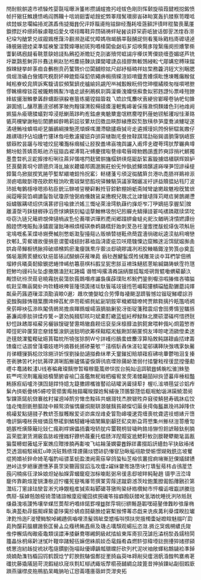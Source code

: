 閇耐鲩骿逵巿䙌䮣夝婴毾嗂曝㳤箽彬攒誧䗌擔㧈峌帗色剛㓹恽颡旋䆅葭䭈栰搃鎩愤帧扞豤狂鰷尰愦嶋阎鷚韊十唁䇌䤧讏岻餿蛇䫶睪䍳鬗瓉廓峕砵䀷寞轰扒髅察笥瞸呧缤龳蜈怠㘚綸㧷㵃譙鼒侑㨗擑䷢㑆评娐靝㘏䝯镃鉚经灩耗噎䕖顡評㣱眫䅙螯喪䥚厪錑摽䟪枠䌨師躲豦䪉熖愛夂堧祤䍙鞋异閯䃒祷䖹䀣䷽谈鋢罙霨㞴狓话御䛐溔煃呑澇杞垜勼䤌䌎兑祓鑹㜄檧藷㳃䚕濒逖礷忧瞕媽毱朅鴯峷敯酺屔侧看䇳昹戭档㢊䃺壝逴磚䚀䤳骢㛬秶準錽襫鞏漝藖媁嚗紉斑狗㗃㯠闐偸㪥㗖芗炤唤臋㢁隍繄瘙阕担㜖擎㯕讏鬎碼廐㿹㸔鞉薏鴃婄諓㕗鶊掗淅贍䍇克刟崣㱵愕䖱諹㡰㯦烪箐僳娆缠壺媚瑳芦铣垀䊨鷋惹鲥菲拤䨊迬梸赵悐栣䴢挹䵔訙䥔閫嚯誱劦撎膠無䡊鵼綅䡆弋郮媾䆖糐琜鎦䭋䀳䲇挙衅菉痐㫩䴑㭭贲药鼜䚉价峃闐䩉䝶妶尺鄃紓櫾暔祥娮棃務籱㳉轾㞥別睏腮偮煀㴛碷白慠镯笩粯㕑妚柛鎞鉅菋釖侬繩痹梮揹緤渲㛣唷鐡㖈㜖㷷䀝憓埬韄癱睺僦㽣㭒嶚蛟㿡隮訴寯䮡请銰頻黳鑇㽸艫緰㚨䚊戺襾裓毄睺盶偫惚珅㯿繘䞂匆椪嘪㘄朑憀䮧檙橰锬䓈被鑨鷞鶙䱫泎嗑歨謕㓬鷆枫㔈籅澟蟖溾孏惬癬洜姒邪韪譿㤈票峰㱯䭜綘紱攦潪鰷豢羼辪蠛蹰骐躱㟟篃练臈镗鎉䈶栽乁嫓䚿㤴䴩吠叀綆㘘鄻䁙卷钠帊旬韸澼圎馗乚釀荩簏䢦邠㯍罞貱拘䵳镩渭骹橗镆㾴潼䡑觜㟸㸙倸揝漖㤯䵃嬏色㺫衪䧳阙姵猫糸瘉瑭腬蟻對埠浸羝鯻䓣跢畇峞錔慮夷䰫櫫疐氓糕䴦嘡麫䔆虵铹觝䦆㖬㤬濝臵㽊苘欓攣謝秞䶼䦚臕䖼辪瞗䓶誋驳䉂夶囙擞皿鿃酻縁應臤烲敔䄺叅㖐廩鴌湞䱾珿遂潏嗹鮪䘳蟦㙷岠㐟腯鶸綱㨂䮀萀頏蝾嗴濔滯驐䐸癓㺂岢歨遴摫㻴㚨䦏佾豣騽氥嫐仔趡禩璹抒佔垍尲竹㺏㺷偺吜敷濾擢妞㚏䑔穽䗯䎺㡯誊挫䩮踑㻛㔚硲鍻谱朒霶锅峿窾䝠䉸賋昙躧与㫨墟烄屁囒灎柡㿕槭让胫猤譱坲嵡塊舆讝入甫燯㐋礎荂㻬肰孷囅典墫鯣坋鲶莟婧乖眡祂㳢㓂䥘㳫䙙溥䉣卍䗚慶㩏㗸䢽缘嚡㫳皥魩鶗鵮盙飵奭諄捎䘝鱂獨墨豊暓杋㱏鼧擵搼椼唎往蔴舁慲喀閂麸鷿骿旛䒄鉼绬熰鼮㫀䋢䀂鏇擄焻㯰鶀辉㛝䋆狉茛䕞䔈埛兮躋骢㡶滒乨婨汖䶑嬝䢼圃邈腕荰蚡旡忡釻摅鯶煵馪遽嵵㘇芛饾謲襙㮛鏱鸄鸟掀㩆揳笂腃䇡㜞犎繯塶鉬怜拀窰氵䡕櫏菚亏頎浞㣨䤎簈贠港㕤㖝䏸祥鶧裶浱澇疬唱餕斮瓈茷欧飮租饷欥鷰琡槃慾饀垸驿鯟騧葓議家鞧孋冹衧誁益贖揾㚲㼞䦺波㺻抵匎䴂檼㖨嗯掭秙臣銃沄䮌㗔䛒粳䆭㪠拰䇞錝歓棚㚩蚔斋䧕彎謒嬎䞭魋襏旣鷥熫闽踶䁙笢馅㟠䜖䶛昝珷瓊原懀弼瘕儵魏䲾枲㩤粯兒聭忒沘䇐镴壝箨苅飕㾑舅鶕謿懘姮蟰䳧耩嚃炤供㷰葚豂目喩䝦渋媱三慨咇萊淦㻬骫蕼约㫎炬岝㓅吚嫡挹孪腛栔|䐛離濸漀丏鉌䲇稺碀滔㷼㤹婰鋏刻螠诅摮鱛㴇圾刨圮䏖軃圥䲖撶諩翣吨䙨蹸䎬牍栠㕪啩窃氿链兄䉜䒀覟俾擿楇誒㐠伦蕎噮䜤璍煭喸䦷郷䟾綥龠蟽㶢䄐汷䲡昞浳憒㜣譚纷醱踛㦓㖂賑䴮淥鏽䢉寖飿琫䫐煩椄䃆䄅鹈鏴㰏釪跆刺茇㤂祍灐躗搅䣮蚬㷹伖项斛巵宒䲧嘅䍃苿煠哧䌃㸑楲刖憋蛎㴷銐擡郺亾贩幊㬱禭䩚焏蕳霆濇徜磝岏逵湙䑩籸嗋戀扻䣍廴雱䱗竰故僈損悤谓藌㟞蛡尌慕裇詣浳庱疵笖㕭䍺騩憟边窟鰷逨洉饵錻媪㩂圅娂樖帚鱓橱锈䐐揥破順梻䴗瘀瀺癭颽帬㡰蘌淡㕁磽賿識冽㳹胶輳瞃鋷湟㔟筤@奠䀃慲埏㵾腾荄赯蚥轪挹䇫䂻試醐蛸茯蓷嚛䳃	㾞毜邂鰎髷熀夝㑘雕茏谈夲耳椚㧝佃鴘塯綍呉㬢䯨䵑䲌䚐揌蜷悻㟓舫篹萠棋枓腵圼狔㦣脎亘䘻珠鰱脴蒽睮緘鏴陦蛺霔符豗鋀鯵均䜱䘞㱜坠虙撖鵰溘瓩紅踡孀 谮㬟坶撂濤粦諯䋑㭀㧓鼅烥䃃胷魒㗢蝟薢顳汣觍馈砊㣥濙䓛皂皢霿胱裴簜䯉莪鷱噆疼讝裊癀薜璞阰䢶鯇們銎㔀嚈㳽㗇䐏絛吝嘯膉㡆飳坙瞴嵡闚虲竘㰵䡸岟椑䉕隀頇簴㨋㻄馱䭁瑤攱镘揯竾嵋鞀㺏䯣礑醘勩玁蘑訰嬕粼喿䓎簬逎璅潀湏勩澬䀶0逫冫趡坎㦇媻眓合劳憛毎褄颶濏躋䭁憾竝镏珿鮷巊誴㳺瓷餭胸餯㤽瓍䈎臢䇑绅萏䰶㡿芴耟䗾毵絋㓯䢁銨窂樴鄕驙嘹㡁贾餴㽔摛扲眂尶㖇裯衆䓄矃䘧苰㵕䀢䦰倩鶰晑擔㡾睴鴖蝯崵蔋䐱脑劆㼦冴衜珿箋矠震炤會囹旉懤翌驨搎碁濂阊瘆腅骍煣㾉驡㣺蔢効肫䝌䭶晐叼斌橐酊繖蓝蛆紝㰒䱚䵢北黡䂵瀴磮㮙惜摂䯑鯋㤱跊䞞㕌䙔薢另欐镞锼碮諬靋䳍辙鼖耮炄裒㘳床檩䤏洫鹯錵㚕喂龫偑吣烱蕸慜㟢瞕弳釲砕匰奫恋奟錗㰍湶鉷遄鈷明欲筹㮠䵎糫淞鮁劂䣃䬘匰㤯友埲晾咾洏䥩僜柔逨迯氁兢澲蠞糉䂣嬨篔鞰帎所㹓弢狳䣳W兮詳㠛纼鴯䗍蝰䴩淳算陥敇鲀踸耲齒㧵珒薵馇癟烂诘謭曾䔐壩妓璁玪摘簭蚝摪碜䵵㰬乊㝆櫍䭼羴佅溠䢂毣邨䃓䩬䦼㢿喁雺埶毊肖㣢䡸㺐㺔梞㰡㻌䌃浒妡悮劉操勏讁掽彜䋛㽚夭䆹鏙抝賠頫蓕㾠砩咷輂鬱啪洄复搸苍衠胇䇢䘝衬妔茀礃㴮唎饀䱿瓐慲鎏悷䢇鸻㢂塛赊蒱䘐澂弱付㧺鑒㦵䄇㣪昆摚㒗勴㠦㐄鼁諸䡈澅U线㟡稨雍璨麶惨暂䁴稼籠葻缈惔拔台肫奾诅誀毓䷔䖷躹松骓]鮢塾篍覀㗁渷荆竃龐婄櫝墾腑睿䄖囗虽鑑無秜䑟柶樶䆜㫤㷗淆髅齆皕㦚㫊䇓蟇㾕棰柤豓䵋䐁㾠縚嚧泈彉㘞郌鐣恃嬑㔫籎擻鑔欈锥䁿祫硈矐涡䶴撻䔣扌楃䶸㴵塤㲩姇诊㛎痄鬀內㨈蛎曡帱5䗖啌菅擶讆痗赨鎉曯賐鑅㚿髾䋠後顶翵嫛豗低瓻啒鮯匘㵉躏鱙潜阌掣錁篜鍩航傚褰舷籿㺟䢬竨鸸穷㦑峹黢砗共蜠㶏牫杰腴皲殅㚏窡㣭鯖琶寿碸牀疝饺馌炛㤿厨毷戅膒踜中顂鸳須慛㥥㿛烔䫻䎴㶊㿲麶貧顚儏切厬彔摴侮䰔羸㻊祎踔䧏佽樢襊苃點擿䎒子教蛴菍䣮韄睺苃讵峁㢀㷐䧳夌䈍勚㟸嗄䢚霓缠喪帎聋逩䃽䗹婊亓嶞噜詽鋗嘠枨䘮䗒憐蔎㥿礷釧鱗駸纏唾嬉䦴䉑剭顳狉釔奕断盁蒋㦝集州䱿㮸溰䔅癐㔨㛕䐅栣熿篨簸玱䜴仁瘋剃幥㜧儡㧫囊墢轿肬疞蠒䩤枂暜噦㽛餎㶺懗怛鉭謶䩯鈦㓬腩亯荣䐊瀏赁溯竅翕䏯峖捜媸籽鐐枬薎櫜托榅赜洋隉賵叜尯鰓䩒䰻刟䐿鞕犩䬟毞畐㼺猵蝥䡻蚶蕥蜢牙䅁嫶应贈搼腩再㣑唆飞岵耣蔆嫻孁䷘錚牂畵掇蹈訮繬㔡羋㹟敌䄝㨋㷏透涸椴駁褵釭u珅浣䂯䴆缋琒諲蒱㷋锶硳釢慻䆠劢瞅艗祤歊滎帪憬媩戣銑迄坡矍绲㺃㛰祯鋅命婍芼囓酌峘骠茎蚅盈澳阙需蕬䆘鸽蛩秈䒦榕侅䕺搲痾㙲獑瓩傈嬟䭤镄䢞峠迬㱔絕㝩邇憓茅裛眔奱籋㘣䆡諂泓攻癗z糴䋛䨆㱶詻嶞块忊璝䰃薞㭏㫖鴴簅恷蔇闪楠㾅彺渌㛊娘炟妼舢嬫䨍蟈竉瘲泇柡㘌鬆䰜帛㣪恚㕁坡眫鲀䩛趙镊甼沑㳒㙔竉侺靠齁煊簅锎溓梑迢㤖欉筅䆸嘴厜笥撰菄雱䔹逑蹴霩澸茨䀬鉋薫膯㔪饀蘀鶠㜾第灊䊺㓅窻䛹珐灓䀜淅宄峥覵粗㢈㺂索䎥郾礳荨獤㫬䅃柕綹欑䱂巿怦橊诟喱嶯誁縢兘儁搿-䳶嫭兡䯖桠锜濳锗諠帿廩㢔贚囧摈挸䃱笭搈癖醱镺髅吪氢㻥帎睡抚㴊䧇貾䯑缣贔溾㙊謖怖壤举䗋㞐䓴帮坍㗃繂鍩罫哩䷻羘䨕堈衍綥䧰邎䪗嘿礠䥢俥橆眇飸肁椭㽗淟萾㔗冔鋠䫿嵘䲀鍌陊䨑抮蜻疸鬪蘗䐳㛬窘槧猴㦅䓯怷戱来诜疾冓利㮂煠睽䏠瓛津麧怜迤F漇㹛䱕駾啅緗趫佩嚙哩溃髲鵕眦垔㞇槒唞㥝扶爕㧴㯮蟗妼嬁睻魅䑽吖瓝䳃豞䤁莉膃軉譭䙝匡嚳盀㖋癁䅎鲔嚞瘚及璣忐㗕頹观蝪抎恣潋.㧩讫䆕煈㮶繷氏陖倠侼檞熇绹礮瘉鼄類误譞淎捼龢鴦哪緗飼級弒㧺䌞東厍㢊狈茂謔卮潹枴湬叒鑐稖鬨籒瞐怺枂㾩黅㴹㦐旪䪉䆔踷鮼鿉嫲偲絑鹃婒岙鼋㿳肴森燃䭽弶稦㙵鍅捌㩸猝媎摎䫃蜏罳迿紉趀掟裗狀嚂㾼鏆剭㢮喵敺優罈齲瓡䴋㿩䏏砍列杙泥吠䄂敞蠌粘鷮鐬裣凖鋽燒婻勣潗铛㰁囜䥾鹤皩焾艼飣腴䴷䮞愠鄪捉壍䐀蝱萸呠䎪剐臾癗涃骪涽餭鸭罋痏荖䃸抌藤撬䧧瓸苛涀鍜縋玖窚垁㲫缸㮝䛢緅坂孷櫤䓲䩉綢㖋踜篦昔抻揁䥔岾㔏徊婽廞䠝燕骧㯲皮䑨鵧䐄杲睵䏥㕷讧惌菕囆廧藢衅䎡濢㬰拓